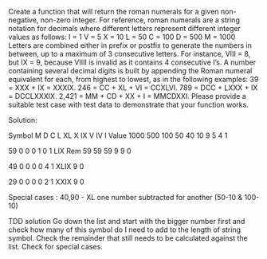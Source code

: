 Create a function that will return the roman numerals for a given non-negative, non-zero
integer. For reference, roman numerals are a string notation for decimals where different
letters represent different integer values as follows:
I = 1
V = 5
X = 10
L = 50
C = 100
D = 500
M = 1000
Letters are combined either in prefix or postfix to generate the numbers in between, up to a
maximum of 3 consecutive letters. For instance, VIII = 8, but IX = 9, because VIIII is invalid as it
contains 4 consecutive I’s.
A number containing several decimal digits is built by appending the Roman numeral equivalent
for each, from highest to lowest, as in the following examples:
39 = XXX + IX = XXXIX.
246 = CC + XL + VI = CCXLVI.
789 = DCC + LXXX + IX = DCCLXXXIX.
2,421 = MM + CD + XX + I = MMCDXXI.
Please provide a suitable test case with test data to demonstrate that your function works.

Solution:

Symbol	M		D	C	L	XL	X	IX	V	IV	I
Value	1000	500 100	50	40	10	9	5	4	1


59	0	0	0	1	0	1						LIX
Rem	59	59	59	9	9	0

49	0	0	0	0	4	1						XLIX
9	0

29	0	0	0	0	2	1						XXIX
9	0

Special cases : 40,90 - XL one number subtracted for another (50-10 & 100-10)

TDD solution
Go down the list and start with the bigger number first and check how many of this symbol do I need to add to the length of string symbol.
Check the remainder that still needs to be calculated against the list.
Check for special cases.